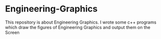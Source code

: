 # Engineering-Graphics
This repository is about Engineering Graphics.
I wrote some c++ programs which draw the figures of Engineering Graphics and output them on the Screen
